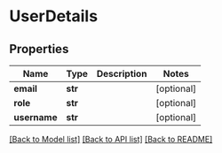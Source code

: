 # UserDetails

## Properties
Name | Type | Description | Notes
------------ | ------------- | ------------- | -------------
**email** | **str** |  | [optional] 
**role** | **str** |  | [optional] 
**username** | **str** |  | [optional] 

[[Back to Model list]](../README.md#documentation-for-models) [[Back to API list]](../README.md#documentation-for-api-endpoints) [[Back to README]](../README.md)


